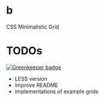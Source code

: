b
=

CSS Minimalistic Grid


TODOs
=====

[![Greenkeeper badge](https://badges.greenkeeper.io/mjlescano/b.svg)](https://greenkeeper.io/)
* LESS version
* Improve README
* Implementations of example grids